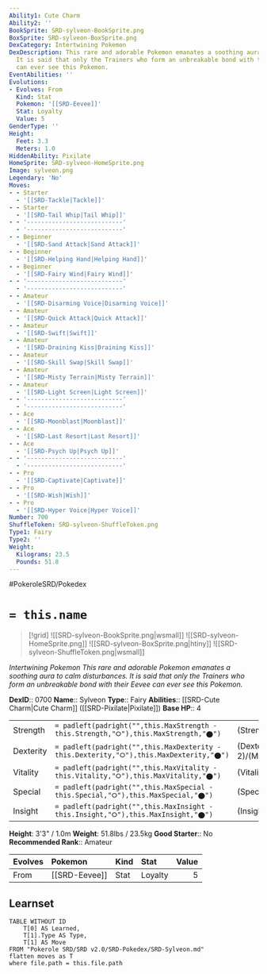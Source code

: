 ```yaml
---
Ability1: Cute Charm
Ability2: ''
BookSprite: SRD-sylveon-BookSprite.png
BoxSprite: SRD-sylveon-BoxSprite.png
DexCategory: Intertwining Pokemon
DexDescription: This rare and adorable Pokemon emanates a soothing aura to calm disturbances.
  It is said that only the Trainers who form an unbreakable bond with their Eevee
  can ever see this Pokemon.
EventAbilities: ''
Evolutions:
- Evolves: From
  Kind: Stat
  Pokemon: '[[SRD-Eevee]]'
  Stat: Loyalty
  Value: 5
GenderType: ''
Height:
  Feet: 3.3
  Meters: 1.0
HiddenAbility: Pixilate
HomeSprite: SRD-sylveon-HomeSprite.png
Image: sylveon.png
Legendary: 'No'
Moves:
- - Starter
  - '[[SRD-Tackle|Tackle]]'
- - Starter
  - '[[SRD-Tail Whip|Tail Whip]]'
- - '---------------------------'
  - '---------------------------'
- - Beginner
  - '[[SRD-Sand Attack|Sand Attack]]'
- - Beginner
  - '[[SRD-Helping Hand|Helping Hand]]'
- - Beginner
  - '[[SRD-Fairy Wind|Fairy Wind]]'
- - '---------------------------'
  - '---------------------------'
- - Amateur
  - '[[SRD-Disarming Voice|Disarming Voice]]'
- - Amateur
  - '[[SRD-Quick Attack|Quick Attack]]'
- - Amateur
  - '[[SRD-Swift|Swift]]'
- - Amateur
  - '[[SRD-Draining Kiss|Draining Kiss]]'
- - Amateur
  - '[[SRD-Skill Swap|Skill Swap]]'
- - Amateur
  - '[[SRD-Misty Terrain|Misty Terrain]]'
- - Amateur
  - '[[SRD-Light Screen|Light Screen]]'
- - '---------------------------'
  - '---------------------------'
- - Ace
  - '[[SRD-Moonblast|Moonblast]]'
- - Ace
  - '[[SRD-Last Resort|Last Resort]]'
- - Ace
  - '[[SRD-Psych Up|Psych Up]]'
- - '---------------------------'
  - '---------------------------'
- - Pro
  - '[[SRD-Captivate|Captivate]]'
- - Pro
  - '[[SRD-Wish|Wish]]'
- - Pro
  - '[[SRD-Hyper Voice|Hyper Voice]]'
Number: 700
ShuffleToken: SRD-sylveon-ShuffleToken.png
Type1: Fairy
Type2: ''
Weight:
  Kilograms: 23.5
  Pounds: 51.8
---
```


#PokeroleSRD/Pokedex

# `= this.name`

> [!grid]
> ![[SRD-sylveon-BookSprite.png|wsmall]]
> ![[SRD-sylveon-HomeSprite.png]]
> ![[SRD-sylveon-BoxSprite.png|htiny]]
> ![[SRD-sylveon-ShuffleToken.png|wsmall]]


*Intertwining Pokemon*
*This rare and adorable Pokemon emanates a soothing aura to calm disturbances. It is said that only the Trainers who form an unbreakable bond with their Eevee can ever see this Pokemon.*

**DexID**:: 0700
**Name**:: Sylveon
**Type**:: Fairy
**Abilities**:: [[SRD-Cute Charm|Cute Charm]] ([[SRD-Pixilate|Pixilate]])
**Base HP**:: 4

|           |                                                                                        |                                          |
| --------- | -------------------------------------------------------------------------------------- | ---------------------------------------- |
| Strength  | `= padleft(padright("",this.MaxStrength - this.Strength,"⭘"),this.MaxStrength,"⬤")`    | (Strength::2)/(MaxStrength::4)   |
| Dexterity | `= padleft(padright("",this.MaxDexterity - this.Dexterity,"⭘"),this.MaxDexterity,"⬤")` | (Dexterity:: 2)/(MaxDexterity::4) |
| Vitality  | `= padleft(padright("",this.MaxVitality - this.Vitality,"⭘"),this.MaxVitality,"⬤")`    | (Vitality::2)/(MaxVitality::4)   |
| Special   | `= padleft(padright("",this.MaxSpecial - this.Special,"⭘"),this.MaxSpecial,"⬤")`       | (Special::3)/(MaxSpecial::6)     |
| Insight   | `= padleft(padright("",this.MaxInsight - this.Insight,"⭘"),this.MaxInsight,"⬤")`       | (Insight::3)/(MaxInsight::7)     |

**Height**: 3'3" / 1.0m
**Weight**: 51.8lbs / 23.5kg
**Good Starter**:: No
**Recommended Rank**:: Amateur

| Evolves   | Pokemon       | Kind   | Stat    |   Value |
|:----------|:--------------|:-------|:--------|--------:|
| From      | [[SRD-Eevee]] | Stat   | Loyalty |       5 |

## Learnset

```dataview
TABLE WITHOUT ID
    T[0] AS Learned,
    T[1].Type AS Type,
    T[1] AS Move
FROM "Pokerole SRD/SRD v2.0/SRD-Pokedex/SRD-Sylveon.md"
flatten moves as T
where file.path = this.file.path
```
